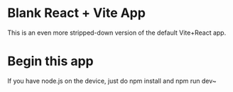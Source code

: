 # Blank React + Vite App
This is an even more stripped-down version of the default Vite+React app.

# Begin this app
If you have node.js on the device, just do npm install and npm run dev~
